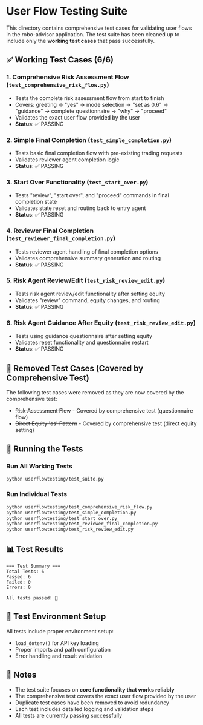 # User Flow Testing Suite

This directory contains comprehensive test cases for validating user flows in the robo-advisor application. The test suite has been cleaned up to include only the **working test cases** that pass successfully.

## ✅ **Working Test Cases (6/6)**

### 1. **Comprehensive Risk Assessment Flow** (`test_comprehensive_risk_flow.py`)
- Tests the complete risk assessment flow from start to finish
- Covers: greeting → "yes" → mode selection → "set as 0.6" → "guidance" → complete questionnaire → "why" → "proceed"
- Validates the exact user flow provided by the user
- **Status**: ✅ PASSING

### 2. **Simple Final Completion** (`test_simple_completion.py`)
- Tests basic final completion flow with pre-existing trading requests
- Validates reviewer agent completion logic
- **Status**: ✅ PASSING

### 3. **Start Over Functionality** (`test_start_over.py`)
- Tests "review", "start over", and "proceed" commands in final completion state
- Validates state reset and routing back to entry agent
- **Status**: ✅ PASSING

### 4. **Reviewer Final Completion** (`test_reviewer_final_completion.py`)
- Tests reviewer agent handling of final completion options
- Validates comprehensive summary generation and routing
- **Status**: ✅ PASSING

### 5. **Risk Agent Review/Edit** (`test_risk_review_edit.py`)
- Tests risk agent review/edit functionality after setting equity
- Validates "review" command, equity changes, and routing
- **Status**: ✅ PASSING

### 6. **Risk Agent Guidance After Equity** (`test_risk_review_edit.py`)
- Tests using guidance questionnaire after setting equity
- Validates reset functionality and questionnaire restart
- **Status**: ✅ PASSING

## 🚧 **Removed Test Cases (Covered by Comprehensive Test)**

The following test cases were removed as they are now covered by the comprehensive test:

- ~~Risk Assessment Flow~~ - Covered by comprehensive test (questionnaire flow)
- ~~Direct Equity 'as' Pattern~~ - Covered by comprehensive test (direct equity setting)

## 🏃 **Running the Tests**

### Run All Working Tests
```bash
python userflowtesting/test_suite.py
```

### Run Individual Tests
```bash
python userflowtesting/test_comprehensive_risk_flow.py
python userflowtesting/test_simple_completion.py
python userflowtesting/test_start_over.py
python userflowtesting/test_reviewer_final_completion.py
python userflowtesting/test_risk_review_edit.py
```

## 📊 **Test Results**

```
=== Test Summary ===
Total Tests: 6
Passed: 6
Failed: 0
Errors: 0

All tests passed! 🎉
```

## 🔧 **Test Environment Setup**

All tests include proper environment setup:
- `load_dotenv()` for API key loading
- Proper imports and path configuration
- Error handling and result validation

## 📝 **Notes**

- The test suite focuses on **core functionality that works reliably**
- The comprehensive test covers the exact user flow provided by the user
- Duplicate test cases have been removed to avoid redundancy
- Each test includes detailed logging and validation steps
- All tests are currently passing successfully